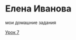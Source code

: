 # Елена Иванова
мои домашние задания

[Урок 7](https://ivanovvva.github.io/lesson7/src/index.html "Верстка первого макета")
